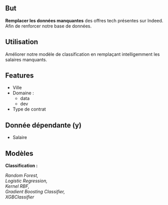 ## But 

**Remplacer les données manquantes** des offres tech présentes sur Indeed. Afin de renforcer notre base de données. 

## Utilisation

Améliorer notre modèle de classification en remplaçant intelligemment  les salaires manquants.

## Features

- Ville
- Domaine :
    - data
    - dev
- Type de contrat

## Donnée dépendante (y)

- Salaire

## Modèles

**Classification :**

*Random Forest,   
Logistic Regression,   
Kernel RBF,   
Gradient Boosting Classifier,   
XGBClassifier*
